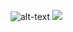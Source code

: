 ![alt-text](https://user-images.githubusercontent.com/74038190/235224431-e8c8c12e-6826-47f1-89fb-2ddad83b3abf.gif)
![](https://www.google.com/url?sa=i&url=https%3A%2F%2Ftenor.com%2Fview%2Fsheldon-big-bang-theory-sarcastic-sarcasm-gif-10916675&psig=AOvVaw2LYlPTeqySwaGvK4J_lhZQ&ust=1708423513400000&source=images&cd=vfe&opi=89978449&ved=0CBAQjRxqFwoTCNjz19mTt4QDFQAAAAAdAAAAABAX)
